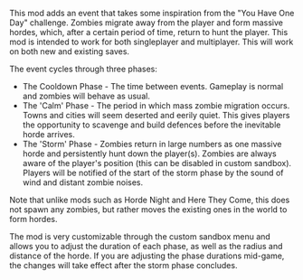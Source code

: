 This mod adds an event that takes some inspiration from the "You Have One Day" challenge. Zombies migrate away from the player and form massive hordes, which, after a certain period of time, return to hunt the player. This mod is intended to work for both singleplayer and multiplayer. This will work on both new and existing saves.

The event cycles through three phases:

- The Cooldown Phase - The time between events. Gameplay is normal and zombies will behave as usual.
- The 'Calm' Phase - The period in which mass zombie migration occurs. Towns and cities will seem deserted and eerily quiet. This gives players the opportunity to scavenge and build defences before the inevitable horde arrives.
- The 'Storm' Phase - Zombies return in large numbers as one massive horde and persistently hunt down the player(s). Zombies are always aware of the player's position (this can be disabled in custom sandbox). Players will be notified of the start of the storm phase by the sound of wind and distant zombie noises.

Note that unlike mods such as Horde Night and Here They Come, this does not spawn any zombies, but rather moves the existing ones in the world to form hordes.

The mod is very customizable through the custom sandbox menu and allows you to adjust the duration of each phase, as well as the radius and distance of the horde. If you are adjusting the phase durations mid-game, the changes will take effect after the storm phase concludes.
